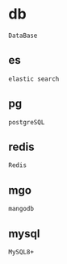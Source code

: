 # db
```
DataBase

```
## es
```
elastic search
``` 

## pg
```
postgreSQL
```

## redis
```
Redis
```

## mgo
```
mangodb
```

## mysql
```
MySQL8+
```